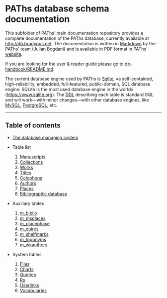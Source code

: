 # PAThs database schema documentation

This subfolder of PAThs’ main documentation repository provides a complete
documentation of the PAThs database, currently available at
http://db.bradypus.net. The documentation is written in [Markdown](https://daringfireball.net/projects/markdown/)
by the PAThs' team (Julian Bogdani) and is available in PDF format in
[PAThs’ website](http://paths.uniroma1.it).

If you are looking for the user & reader guide please go to [db-handbook/README.md](../db-handbook/README.md).


The current database engine used by PAThs is [Sqlite](https://www.sqlite.org/),
«a self-contained, high-reliability, embedded, full-featured, public-domain,
SQL database engine. SQLite is the most used database engine in the world» (https://www.sqlite.org). The [DDL](https://en.wikipedia.org/wiki/Data_definition_language)
describing each table is standard SQL and will work—with minor changes—with other database engines, like
[MySQL](https://www.mysql.com/), [PostgreSQL](https://www.postgresql.org/), etc.

---

## Table of contents

- [The database managing system](dbms.md)
- Table list
  1. [Manuscripts](manuscripts.md)
  1. [Collections](collections.md)
  1. [Works](works.md)
  1. [Titles](titles.md)
  1. [Colophons](colophons.md)
  1. [Authors](authors.md)
  1. [Places](places.md)
  1. [Bibliographic database](biblio.md)

- Auxiliary tables
  1. [m_biblio](m_biblio.md)
  1. [m_msplaces](m_msplaces.md)
  1. [m_placephase](m_placephase.md)
  1. [m_quires](m_quires.md)
  1. [m_shelfmarks](m_shelfmarks.md)
  1. [m_toponyms](m_toponyms.md)
  1. [m_wkauthors](m_wkauthors.md)

- System tables
  1. [Files](files.md)
  1. [Charts](charts.md)
  1. [Queries](queries.md)
  1. [Rs](rs.md)
  1. [Userlinks](userlinks.md)
  1. [Vocabularies](vocabularies.md)
